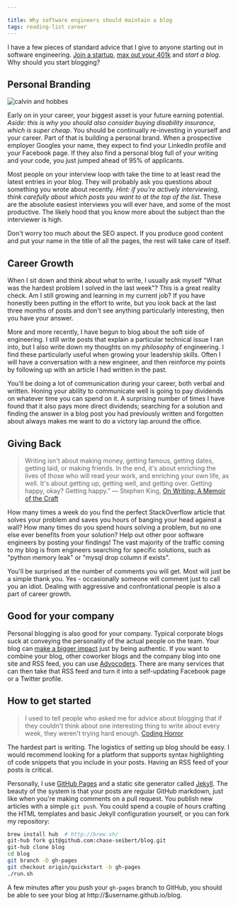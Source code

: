 ```yaml
---

title: Why software engineers should maintain a blog
tags: reading-list career
---
```


I have a few pieces of standard advice that I give to anyone starting out in software engineering.
[Join a startup](http://chase-seibert.github.io/blog//2013/10/04/what-to-know-before-starting-at-a-startup.html),
[max out your 401k](http://chase-seibert.github.io/blog//2014/01/01/saving-for-retirement-as-a-software-engineer.html)
and *start a blog*. Why should you start blogging?


## Personal Branding

![calvin and hobbes](http://assets.amuniversal.com/8f870570df960131725e005056a9545d)

Early on in your career, your biggest asset is your future earning potential. *Aside: this is why you should also
consider buying disability insurance, which is super cheap*. You should be continually re-investing in yourself and
your career. Part of that is building a personal brand. When a prospective employer Googles your name, they expect
to find your LinkedIn profile and your Facebook page. If they also find a personal blog full of your writing and
your code, you just jumped ahead of 95% of applicants.

Most people on your interview loop with take the time to at least read the latest entries in your blog. They will
probably ask you questions about something you wrote about recently. *Hint: if you're actively interviewing, think
carefully about which posts you want to at the top of the list*. These are the absolute easiest interviews you will
ever have, and some of the most productive. The likely hood that you know more about the subject than the interviewer
is high.

Don't worry too much about the SEO aspect. If you produce good content and put your name in the title of all the pages,
the rest will take care of itself.


## Career Growth

When I sit down and think about what to write, I usually ask myself "What was the hardest problem I solved in the
last week"? This is a great reality check. Am I still growing and learning in my current job? If you have honestly been
putting in the effort to write, but you look back at the last three months of posts and don't see anything particularly
interesting, then you have your answer.

More and more recently, I have begun to blog about the soft side of engineering. I still write posts that explain a
particular technical issue I ran into, but I also write down my thoughts on my *philosophy* of engineering. I find these
particularly useful when growing your leadership skills. Often I will have a conversation with a new engineer, and then
reinforce my points by following up with an article I had written in the past.

You'll be doing a lot of communication during your career, both verbal and written. Honing your ability to communicate
well is going to pay dividends on whatever time you can spend on it. A surprising number of times I have found that it
also pays more direct dividends; searching for a solution and finding the answer in a blog post you had previously
written and forgotten about always makes me want to do a victory lap around the office.


## Giving Back

> Writing isn't about making money, getting famous, getting dates, getting laid, or making friends. In the end, it's
about enriching the lives of those who will read your work, and enriching your own life, as well. It's about getting
up, getting well, and getting over. Getting happy, okay? Getting happy.” ― Stephen King,
[On Writing: A Memoir of the Craft](https://www.goodreads.com/work/quotes/150292)

How many times a week do you find the perfect StackOverflow article that solves your problem and saves you hours of
banging your head against a wall? How many times do you spend hours solving a problem, but no one else ever benefits
from your solution? Help out other poor software engineers by posting your findings! The vast majority of the traffic
coming to my blog is from engineers searching for specific solutions, such as "python memory leak" or "mysql drop
column if exists".

You'll be surprised at the number of comments you will get. Most will just be a simple thank you. Yes - occasionally
someone will comment just to call you an idiot. Dealing with aggressive and confrontational people is also a
part of career growth.


## Good for your company

Personal blogging is also good for your company. Typical corporate blogs suck at conveying the personality of the actual
people on the team. Your blog can [make a bigger impact](http://www.inc.com/magazine/20100301/lets-take-this-offline.html)
just by being authentic. If you want to combine your blog, other coworker blogs and the company blog into one site and
RSS feed, you can use [Advocoders](http://advocoders.herokuapp.com/). There are many services that can then take that
RSS feed and turn it into a self-updating Facebook page or a Twitter profile.


## How to get started

> I used to tell people who asked me for advice about blogging that if they couldn't think about one interesting thing
to write about every week, they weren't trying hard enough.
[Coding Horror](http://blog.codinghorror.com/10-years-of-coding-horror/)

The hardest part is writing. The logistics of setting up blog should be easy. I would recommend looking for a platform
that supports syntax highlighting of code snippets that you include in your posts. Having an RSS feed of your posts is
critical.

Personally, I use [GitHub Pages](https://pages.github.com/) and a static site generator called
[Jekyll](http://jekyllrb.com/). The beauty of the system is that your posts are regular GitHub markdown, just like
when you're making comments on a pull request. You publish new articles with a simple `git push`. You could spend a
couple of hours crafting the HTML templates and basic Jekyll configuration yourself, or you can fork my repository:

```bash
brew install hub  # http://brew.sh/
git-hub fork git@github.com:chase-seibert/blog.git
git-hub clone blog
cd blog
git branch -D gh-pages
git checkout origin/quickstart -b gh-pages
./run.sh
```

A few minutes after you push your `gh-pages` branch to GitHub, you should be able to see your blog at
http://$username.github.io/blog.
